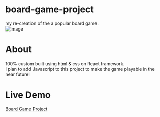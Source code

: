 # board-game-project
my re-creation of the a popular board game.
<br/>
![image](https://user-images.githubusercontent.com/84348911/235398297-473a569b-a220-47e5-b120-acec628fc3f4.png)

# About
100% custom built using html & css on React framework.
<br/>
I plan to add Javascript to this project to make the game playable in the near future!

# Live Demo

<a href="http://jimamato.com/monopoly-project/"> Board Game Project<a/>
